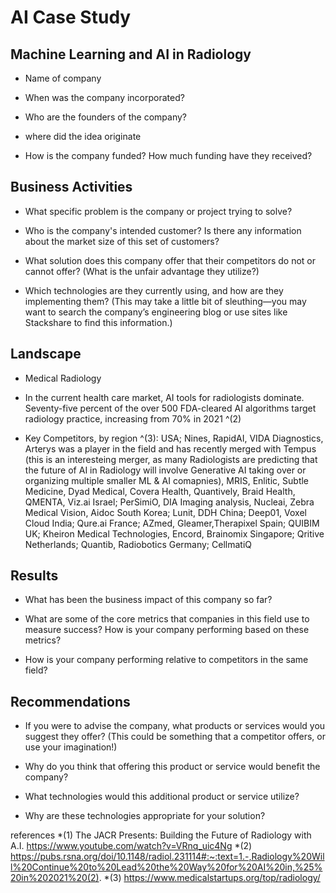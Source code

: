 # AI Case Study

## Machine Learning and AI in Radiology

* Name of company

* When was the company incorporated?

* Who are the founders of the company?

* where did the idea originate

* How is the company funded? How much funding have they received?

## Business Activities

* What specific problem is the company or project trying to solve?

* Who is the company's intended customer? Is there any information about the market size of this set of customers?

* What solution does this company offer that their competitors do not or cannot offer? (What is the unfair advantage they utilize?)

* Which technologies are they currently using, and how are they implementing them? (This may take a little bit of sleuthing&mdash;you may want to search the company’s engineering blog or use sites like Stackshare to find this information.)

## Landscape

* Medical Radiology

* In the current health care market, AI tools for radiologists dominate. Seventy-five percent of the over 500 FDA-cleared AI algorithms target radiology practice, increasing from 70% in 2021 ^(2)

* Key Competitors, by region ^(3):
    USA; Nines, RapidAI, VIDA Diagnostics, Arterys was a player in the field and has recently merged with Tempus (this is an interesteing merger, as many
    Radiologists are predicting that the future of AI in Radiology will involve Generative AI taking over or organizing multiple smaller ML & AI comapnies),
    MRIS, Enlitic, Subtle Medicine, Dyad Medical, Covera Health, Quantively, Braid Health, QMENTA, Viz.ai
    Israel; PerSimiO, DIA Imaging analysis, Nucleai, Zebra Medical Vision, Aidoc
    South Korea; Lunit, DDH
    China; Deep01, Voxel Cloud
    India; Qure.ai
    France; AZmed, Gleamer,Therapixel
    Spain; QUIBIM
    UK; Kheiron Medical Technologies, Encord, Brainomix
    Singapore; Qritive
    Netherlands; Quantib, Radiobotics
     Germany; CellmatiQ

## Results

* What has been the business impact of this company so far?

* What are some of the core metrics that companies in this field use to measure success? How is your company performing based on these metrics?

* How is your company performing relative to competitors in the same field?

## Recommendations

* If you were to advise the company, what products or services would you suggest they offer? (This could be something that a competitor offers, or use your imagination!)

* Why do you think that offering this product or service would benefit the company?

* What technologies would this additional product or service utilize?

* Why are these technologies appropriate for your solution?

references
*(1) The JACR Presents: Building the Future of Radiology with A.I. https://www.youtube.com/watch?v=VRnq_uic4Ng 
*(2) https://pubs.rsna.org/doi/10.1148/radiol.231114#:~:text=1.-,Radiology%20Will%20Continue%20to%20Lead%20the%20Way%20for%20AI%20in,%25%20in%202021%20(2).
*(3) https://www.medicalstartups.org/top/radiology/

